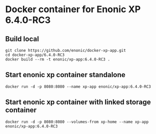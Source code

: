 # Docker container for Enonic XP 6.4.0-RC3

## Build local

    git clone https://github.com/enonic/docker-xp-app.git
    cd docker-xp-app/6.4.0-RC3
    docker build --rm -t enonic/xp-app:6.4.0-RC3 .

## Start enonic xp container standalone

    docker run -d -p 8080:8080 --name xp-app enonic/xp-app:6.4.0-RC3

## Start enonic xp container with linked storage container

    docker run -d -p 8080:8080 --volumes-from xp-home --name xp-app enonic/xp-app:6.4.0-RC3
